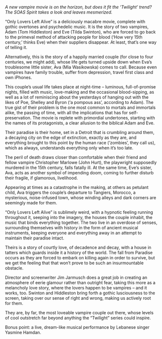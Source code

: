 *A new vampire movie is on the horizon, but does it fit the ‘Twilight’ trend? The SOAS Spirit takes a look and leaves mesmerized.*

“Only Lovers Left Alive” is a deliciously macabre movie, complete with gothic overtones and psychedelic music. It is the story of two vampires, Adam (Tom Hiddleston) and Eve (Tilda Swinton), who are forced to go back to the primeval method of attacking people for blood (‘How very 15th century,’ thinks Eve) when their suppliers disappear. At least, that’s one way of telling it. 

Alternatively, this is the story of a happily married couple (for close to four centuries, we might add), whose life gets turned upside down when Eva’s troublesome little sister, Ava (Mia Wasikowska) comes to call. Because even vampires have family trouble, suffer from depression, travel first class and own iPhones.

This couple’s usual life takes place at night-time – luminous, full-of-promise nights, filled with music, love-making and the occasional blood-sipping, as well as a lot of reminiscing about the yesterdays of hanging out with the likes of Poe, Shelley and Byron (‘a pompous ass’, according to Adam). 
The true gist of their problem is the one most common to mortals and immortals alike, the passing of time, with all the implications that has for self-preservation. The movie is replete with primordial undertones, starting with the names of its protagonists, a clear allusion to the biblical Adam and Eve. 

Their paradise is their home, set in a Detroit that is crumbling around them, a decaying city on the edge of extinction, exactly as they are, and everything brought to this point by the human race (‘zombies’, they call us), which as always, understands everything only when it’s too late.

The peril of death draws closer than comfortable when their friend and fellow vampire Christopher Marlowe (John Hurt), the playwright supposedly murdered in the 15th century, falls fatally ill. At the same time, Eve’s sister, Ava, acts as another symbol of impending doom, coming to further disturb their fragile, if glamorous, livelihood. 

Appearing at times as a catastrophe in the making, at others as petulant child, Ava triggers the couple’s departure to Tangiers, Morocco, a mysterious, noise-infused town, whose winding alleys and dark corners are seemingly made for them.

“Only Lovers Left Alive” is sublimely weird, with a hypnotic feeling running throughout it, seeping into the imagery, the houses the couple inhabit, the music that binds everything together. The two live in an overdose of senses, surrounding themselves with history in the form of ancient musical instruments, keeping everyone and everything away in an attempt to maintain their paradise intact. 

Theirs is a story of courtly love, of decadence and decay, with a house in tatters which guards inside it a history of the world. The fall from Paradise occurs as they are forced to embark on killing again in order to survive, but we get the feeling that that won’t prove to be such an insurmountable obstacle.

Director and screenwriter Jim Jarmusch does a great job in creating an atmosphere of eerie glamour rather than outright fear, taking this more as a melancholy love story, where the lovers happen to be vampires – and it works, too. Swinton and Hiddleston bring forth a gothic lusciousness to the screen, taking over our sense of right and wrong, making us actively root for them. 

They are, by far, the most loveable vampire couple out there, whose levels of cool outstretch far beyond anything the “Twilight” series could inspire.

Bonus point: a live, dream-like musical performance by Lebanese singer Yasmine Hamdan.

